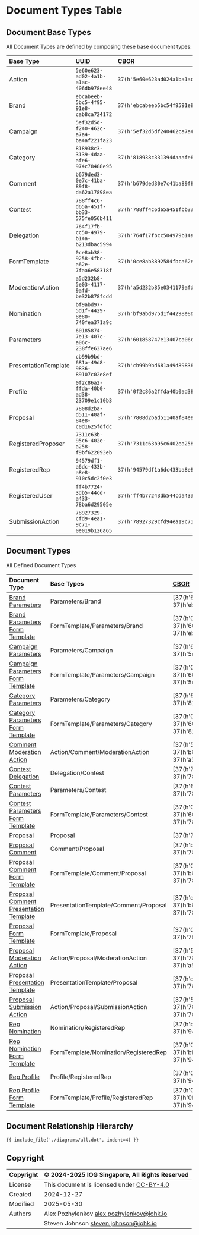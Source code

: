 # Document Types Table

## Document Base Types

All Document Types are defined by composing these base document types:

| Base Type | [UUID][RFC9562] | [CBOR][RFC8949] |
| :--- | :--- | :--- |
| Action | `5e60e623-ad02-4a1b-a1ac-406db978ee48` | `37(h'5e60e623ad024a1ba1ac406db978ee48')` |
| Brand | `ebcabeeb-5bc5-4f95-91e8-cab8ca724172` | `37(h'ebcabeeb5bc54f9591e8cab8ca724172')` |
| Campaign | `5ef32d5d-f240-462c-a7a4-ba4af221fa23` | `37(h'5ef32d5df240462ca7a4ba4af221fa23')` |
| Category | `818938c3-3139-4daa-afe6-974c78488e95` | `37(h'818938c331394daaafe6974c78488e95')` |
| Comment | `b679ded3-0e7c-41ba-89f8-da62a17898ea` | `37(h'b679ded30e7c41ba89f8da62a17898ea')` |
| Contest | `788ff4c6-d65a-451f-bb33-575fe056b411` | `37(h'788ff4c6d65a451fbb33575fe056b411')` |
| Delegation | `764f17fb-cc50-4979-b14a-b213dbac5994` | `37(h'764f17fbcc504979b14ab213dbac5994')` |
| FormTemplate | `0ce8ab38-9258-4fbc-a62e-7faa6e58318f` | `37(h'0ce8ab3892584fbca62e7faa6e58318f')` |
| ModerationAction | `a5d232b8-5e03-4117-9afd-be32b878fcdd` | `37(h'a5d232b85e0341179afdbe32b878fcdd')` |
| Nomination | `bf9abd97-5d1f-4429-8e80-740fea371a9c` | `37(h'bf9abd975d1f44298e80740fea371a9c')` |
| Parameters | `60185874-7e13-407c-a06c-238ffe637ae6` | `37(h'601858747e13407ca06c238ffe637ae6')` |
| PresentationTemplate | `cb99b9bd-681a-49d8-9836-89107c02e8ef` | `37(h'cb99b9bd681a49d8983689107c02e8ef')` |
| Profile | `0f2c86a2-ffda-40b0-ad38-23709e1c10b3` | `37(h'0f2c86a2ffda40b0ad3823709e1c10b3')` |
| Proposal | `7808d2ba-d511-40af-84e8-c0d1625fdfdc` | `37(h'7808d2bad51140af84e8c0d1625fdfdc')` |
| RegisteredProposer | `7311c63b-95c6-402e-a258-f9bf622093eb` | `37(h'7311c63b95c6402ea258f9bf622093eb')` |
| RegisteredRep | `94579df1-a6dc-433b-a8e8-910c5dc2f0e3` | `37(h'94579df1a6dc433ba8e8910c5dc2f0e3')` |
| RegisteredUser | `ff4b7724-3db5-44cd-a433-78ba6d29505e` | `37(h'ff4b77243db544cda43378ba6d29505e')` |
| SubmissionAction | `78927329-cfd9-4ea1-9c71-0e019b126a65` | `37(h'78927329cfd94ea19c710e019b126a65')` |

## Document Types

All Defined Document Types

<!-- markdownlint-disable MD033 -->
| Document Type | Base Types | [CBOR][RFC8949] |
| :--- | :--- | :--- |
| [Brand Parameters](docs/brand_parameters.md) | Parameters/Brand | [37(h'601858747e13407ca06c238ffe637ae6'),<br>37(h'ebcabeeb5bc54f9591e8cab8ca724172')] |
| [Brand Parameters Form Template](docs/brand_parameters_form_template.md) | FormTemplate/Parameters/Brand | [37(h'0ce8ab3892584fbca62e7faa6e58318f'),<br>37(h'601858747e13407ca06c238ffe637ae6'),<br>37(h'ebcabeeb5bc54f9591e8cab8ca724172')] |
| [Campaign Parameters](docs/campaign_parameters.md) | Parameters/Campaign | [37(h'601858747e13407ca06c238ffe637ae6'),<br>37(h'5ef32d5df240462ca7a4ba4af221fa23')] |
| [Campaign Parameters Form Template](docs/campaign_parameters_form_template.md) | FormTemplate/Parameters/Campaign | [37(h'0ce8ab3892584fbca62e7faa6e58318f'),<br>37(h'601858747e13407ca06c238ffe637ae6'),<br>37(h'5ef32d5df240462ca7a4ba4af221fa23')] |
| [Category Parameters](docs/category_parameters.md) | Parameters/Category | [37(h'601858747e13407ca06c238ffe637ae6'),<br>37(h'818938c331394daaafe6974c78488e95')] |
| [Category Parameters Form Template](docs/category_parameters_form_template.md) | FormTemplate/Parameters/Category | [37(h'0ce8ab3892584fbca62e7faa6e58318f'),<br>37(h'601858747e13407ca06c238ffe637ae6'),<br>37(h'818938c331394daaafe6974c78488e95')] |
| [Comment Moderation Action](docs/comment_moderation_action.md) | Action/Comment/ModerationAction | [37(h'5e60e623ad024a1ba1ac406db978ee48'),<br>37(h'b679ded30e7c41ba89f8da62a17898ea'),<br>37(h'a5d232b85e0341179afdbe32b878fcdd')] |
| [Contest Delegation](docs/contest_delegation.md) | Delegation/Contest | [37(h'764f17fbcc504979b14ab213dbac5994'),<br>37(h'788ff4c6d65a451fbb33575fe056b411')] |
| [Contest Parameters](docs/contest_parameters.md) | Parameters/Contest | [37(h'601858747e13407ca06c238ffe637ae6'),<br>37(h'788ff4c6d65a451fbb33575fe056b411')] |
| [Contest Parameters Form Template](docs/contest_parameters_form_template.md) | FormTemplate/Parameters/Contest | [37(h'0ce8ab3892584fbca62e7faa6e58318f'),<br>37(h'601858747e13407ca06c238ffe637ae6'),<br>37(h'788ff4c6d65a451fbb33575fe056b411')] |
| [Proposal](docs/proposal.md) | Proposal | [37(h'7808d2bad51140af84e8c0d1625fdfdc')] |
| [Proposal Comment](docs/proposal_comment.md) | Comment/Proposal | [37(h'b679ded30e7c41ba89f8da62a17898ea'),<br>37(h'7808d2bad51140af84e8c0d1625fdfdc')] |
| [Proposal Comment Form Template](docs/proposal_comment_form_template.md) | FormTemplate/Comment/Proposal | [37(h'0ce8ab3892584fbca62e7faa6e58318f'),<br>37(h'b679ded30e7c41ba89f8da62a17898ea'),<br>37(h'7808d2bad51140af84e8c0d1625fdfdc')] |
| [Proposal Comment Presentation Template](docs/proposal_comment_presentation_template.md) | PresentationTemplate/Comment/Proposal | [37(h'cb99b9bd681a49d8983689107c02e8ef'),<br>37(h'b679ded30e7c41ba89f8da62a17898ea'),<br>37(h'7808d2bad51140af84e8c0d1625fdfdc')] |
| [Proposal Form Template](docs/proposal_form_template.md) | FormTemplate/Proposal | [37(h'0ce8ab3892584fbca62e7faa6e58318f'),<br>37(h'7808d2bad51140af84e8c0d1625fdfdc')] |
| [Proposal Moderation Action](docs/proposal_moderation_action.md) | Action/Proposal/ModerationAction | [37(h'5e60e623ad024a1ba1ac406db978ee48'),<br>37(h'7808d2bad51140af84e8c0d1625fdfdc'),<br>37(h'a5d232b85e0341179afdbe32b878fcdd')] |
| [Proposal Presentation Template](docs/proposal_presentation_template.md) | PresentationTemplate/Proposal | [37(h'cb99b9bd681a49d8983689107c02e8ef'),<br>37(h'7808d2bad51140af84e8c0d1625fdfdc')] |
| [Proposal Submission Action](docs/proposal_submission_action.md) | Action/Proposal/SubmissionAction | [37(h'5e60e623ad024a1ba1ac406db978ee48'),<br>37(h'7808d2bad51140af84e8c0d1625fdfdc'),<br>37(h'78927329cfd94ea19c710e019b126a65')] |
| [Rep Nomination](docs/rep_nomination.md) | Nomination/RegisteredRep | [37(h'bf9abd975d1f44298e80740fea371a9c'),<br>37(h'94579df1a6dc433ba8e8910c5dc2f0e3')] |
| [Rep Nomination Form Template](docs/rep_nomination_form_template.md) | FormTemplate/Nomination/RegisteredRep | [37(h'0ce8ab3892584fbca62e7faa6e58318f'),<br>37(h'bf9abd975d1f44298e80740fea371a9c'),<br>37(h'94579df1a6dc433ba8e8910c5dc2f0e3')] |
| [Rep Profile](docs/rep_profile.md) | Profile/RegisteredRep | [37(h'0f2c86a2ffda40b0ad3823709e1c10b3'),<br>37(h'94579df1a6dc433ba8e8910c5dc2f0e3')] |
| [Rep Profile Form Template](docs/rep_profile_form_template.md) | FormTemplate/Profile/RegisteredRep | [37(h'0ce8ab3892584fbca62e7faa6e58318f'),<br>37(h'0f2c86a2ffda40b0ad3823709e1c10b3'),<br>37(h'94579df1a6dc433ba8e8910c5dc2f0e3')] |
<!-- markdownlint-enable MD033 -->

## Document Relationship Hierarchy

<!-- markdownlint-disable max-one-sentence-per-line -->

```graphviz dot all.dot.png
{{ include_file('./diagrams/all.dot', indent=4) }}
```

<!-- markdownlint-enable max-one-sentence-per-line -->

## Copyright

| Copyright | :copyright: 2024-2025 IOG Singapore, All Rights Reserved |
| --- | --- |
| License | This document is licensed under [CC-BY-4.0] |
| Created | 2024-12-27 |
| Modified | 2025-05-30 |
| Authors | Alex Pozhylenkov <alex.pozhylenkov@iohk.io> |
| | Steven Johnson <steven.johnson@iohk.io> |

[CC-BY-4.0]: https://creativecommons.org/licenses/by/4.0/legalcode
[RFC8949]: https://www.rfc-editor.org/rfc/rfc8949.html
[RFC9562]: https://www.rfc-editor.org/rfc/rfc9562.html
